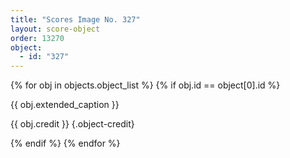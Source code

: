 ```yaml
---
title: "Scores Image No. 327"
layout: score-object
order: 13270
object:
  - id: "327"
---
```


{% for obj in objects.object_list %}
{% if obj.id == object[0].id %}

{{ obj.extended_caption }}

{{ obj.credit }} {.object-credit}

{% endif %}
{% endfor %}
